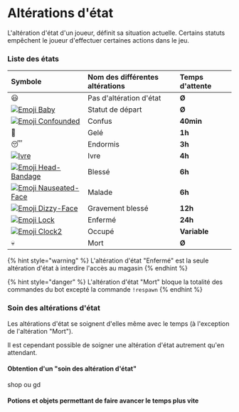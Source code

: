 # Altérations d'état

L'altération d'état d'un joueur, définit sa situation actuelle. Certains statuts empêchent le joueur d'effectuer certaines actions dans le jeu.

###  Liste des états 

| Symbole | Nom des différentes altérations | Temps d'attente |
| :--- | :--- | :--- |
| 😃  | Pas d'altération d'état | **Ø** |
| [![Emoji Baby](https://vignette.wikia.nocookie.net/draftbot/images/9/93/Emoji_Baby.png/revision/latest/scale-to-width-down/20?cb=20200301093928&path-prefix=fr)](https://vignette.wikia.nocookie.net/draftbot/images/9/93/Emoji_Baby.png/revision/latest?cb=20200301093928&path-prefix=fr) | Statut de départ | **Ø** |
| [![Emoji Confounded](https://vignette.wikia.nocookie.net/draftbot/images/0/01/Emoji_Confounded.png/revision/latest/scale-to-width-down/20?cb=20200301093840&path-prefix=fr)](https://vignette.wikia.nocookie.net/draftbot/images/0/01/Emoji_Confounded.png/revision/latest?cb=20200301093840&path-prefix=fr) | Confus | **40min** |
| 🥶  | Gelé | **1h** |
| 😴  | Endormis | **3h** |
| [![Ivre](https://vignette.wikia.nocookie.net/draftbot/images/4/4c/Ivre.png/revision/latest/scale-to-width-down/20?cb=20200422162728&path-prefix=fr)](https://vignette.wikia.nocookie.net/draftbot/images/4/4c/Ivre.png/revision/latest?cb=20200422162728&path-prefix=fr) | Ivre | **4h** |
| [![Emoji Head-Bandage](https://vignette.wikia.nocookie.net/draftbot/images/f/f1/Emoji_Head-Bandage.png/revision/latest/scale-to-width-down/20?cb=20200301094204&path-prefix=fr)](https://vignette.wikia.nocookie.net/draftbot/images/f/f1/Emoji_Head-Bandage.png/revision/latest?cb=20200301094204&path-prefix=fr) | Blessé | **6h** |
| [![Emoji Nauseated-Face](https://vignette.wikia.nocookie.net/draftbot/images/9/94/Emoji_Nauseated-Face.png/revision/latest/scale-to-width-down/20?cb=20200229133419&path-prefix=fr)](https://vignette.wikia.nocookie.net/draftbot/images/9/94/Emoji_Nauseated-Face.png/revision/latest?cb=20200229133419&path-prefix=fr) | Malade | **6h** |
| [![Emoji Dizzy-Face](https://vignette.wikia.nocookie.net/draftbot/images/0/0d/Emoji_Dizzy-Face.png/revision/latest/scale-to-width-down/20?cb=20200229133925&path-prefix=fr)](https://vignette.wikia.nocookie.net/draftbot/images/0/0d/Emoji_Dizzy-Face.png/revision/latest?cb=20200229133925&path-prefix=fr) | Gravement blessé | **12h** |
| [![Emoji Lock](https://vignette.wikia.nocookie.net/draftbot/images/4/46/Emoji_Lock.png/revision/latest/scale-to-width-down/20?cb=20200301093817&path-prefix=fr)](https://vignette.wikia.nocookie.net/draftbot/images/4/46/Emoji_Lock.png/revision/latest?cb=20200301093817&path-prefix=fr) | Enfermé | **24h** |
| [![Emoji Clock2](https://vignette.wikia.nocookie.net/draftbot/images/3/35/Emoji_Clock2.png/revision/latest/scale-to-width-down/20?cb=20200301094015&path-prefix=fr)](https://vignette.wikia.nocookie.net/draftbot/images/3/35/Emoji_Clock2.png/revision/latest?cb=20200301094015&path-prefix=fr) | Occupé | **Variable** |
| 💀  | Mort | **Ø** |

{% hint style="warning" %}
L'altération d'état "Enfermé" est la seule altération d'état à interdire l'accès au magasin
{% endhint %}

{% hint style="danger" %}
L'altération d'état "Mort" bloque la totalité des commandes du bot excepté la commande `!respawn`
{% endhint %}

### Soin des altérations d'état

Les altérations d'état se soignent d'elles même avec le temps \(à l'exception de l'altération "Mort"\).

Il est cependant possible de soigner une altération d'état autrement qu'en attendant.

#### Obtention d'un "soin des altération d'état"

shop ou gd

#### Potions et objets permettant de faire avancer le temps plus vite


